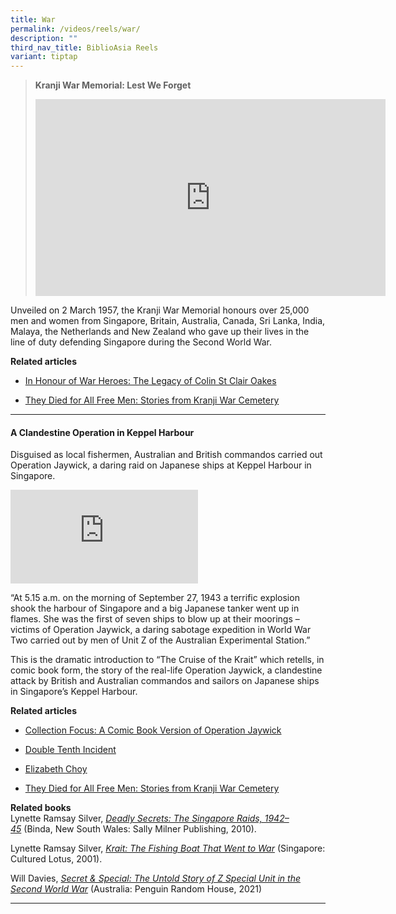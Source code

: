 ```yaml
---
title: War
permalink: /videos/reels/war/
description: ""
third_nav_title: BiblioAsia Reels
variant: tiptap
---
```

<blockquote><p><strong>Kranji War Memorial: Lest We Forget</strong></p><div class="iframe-wrapper"><iframe height="315" width="560" allowfullscreen="true" frameborder="0" src="https://www.youtube.com/embed/-LwBu7HDNwU?si=7yXAcupYaezIg48V"></iframe></div></blockquote><p>Unveiled on 2 March 1957, the Kranji War Memorial honours over 25,000 men and women from Singapore, Britain, Australia, Canada, Sri Lanka, India, Malaya, the Netherlands and New Zealand who gave up their lives in the line of duty defending Singapore during the Second World War.</p><p><strong>Related articles</strong></p><ul data-tight="true" class="tight"><li><p><a href="https://biblioasia.nlb.gov.sg/vol-14/issue-3/oct-dec-2018/honour-of-war-heroes/" rel="noopener noreferrer nofollow" target="_blank">In Honour of War Heroes: The Legacy of Colin St Clair Oakes</a></p></li><li><p><a href="https://biblioasia.nlb.gov.sg/vol-18/issue-2/jul-sep-2022/kranji-war-cemetery/" rel="noopener noreferrer nofollow" target="_blank">They Died for All Free Men: Stories from Kranji War Cemetery</a></p></li></ul><hr><h4><strong>A Clandestine Operation in Keppel Harbour</strong></h4><p>Disguised as local fishermen, Australian and British commandos carried out Operation Jaywick, a daring raid on Japanese ships at Keppel Harbour in Singapore.</p><div class="iframe-wrapper"><iframe allowfullscreen="true" frameborder="0" src="https://www.youtube.com/embed/n8ufqND2a2w"></iframe></div><p>“At 5.15 a.m. on the morning of September 27, 1943 a terrific explosion shook the harbour of Singapore and a big Japanese tanker went up in flames. She was the first of seven ships to blow up at their moorings – victims of Operation Jaywick, a daring sabotage expedition in World War Two carried out by men of Unit Z of the Australian Experimental Station.”</p><p>This is the dramatic introduction to “The Cruise of the Krait” which retells, in comic book form, the story of the real-life Operation Jaywick, a clandestine attack by British and Australian commandos and sailors on Japanese ships in Singapore’s Keppel Harbour.</p><p><strong>Related articles</strong></p><ul data-tight="true" class="tight"><li><p><a href="/vol-19/issue-2/jul-sep-2023/operation-jaywick-comic-book-victor/" rel="noopener noreferrer nofollow" target="_blank">Collection Focus: A Comic Book Version of Operation Jaywick</a></p></li><li><p><a href="%5Bhttps://www.nlb.gov.sg/main/article-detail?cmsuuid=9f82451d-2e94-4f73-be28-295636c6eb3b%5D" rel="noopener noreferrer nofollow" target="_blank">Double Tenth Incident</a></p></li><li><p><a href="https://www.nlb.gov.sg/main/article-detail?cmsuuid=73f538cb-c39c-409d-b05e-f7c78480c606" rel="noopener noreferrer nofollow" target="_blank">Elizabeth Choy</a></p></li><li><p><a href="https://biblioasia.nlb.gov.sg/vol-18/issue-2/jul-sep-2022/kranji-war-cemetery/" rel="noopener noreferrer nofollow" target="_blank">They Died for All Free Men: Stories from Kranji War Cemetery</a><br></p></li></ul><p><strong>Related books</strong><br>Lynette Ramsay Silver,&nbsp;<em><a href="https://eservice.nlb.gov.sg/item_holding_s.aspx?bid=13726463" rel="noopener noreferrer nofollow" target="_blank">Deadly Secrets: The Singapore Raids, 1942–45</a></em>&nbsp;(Binda, New South Wales: Sally Milner Publishing, 2010).</p><p>Lynette Ramsay Silver,&nbsp;<em><a href="https://eservice.nlb.gov.sg/item_holding_s.aspx?bid=10287275" rel="noopener noreferrer nofollow" target="_blank">Krait: The Fishing Boat That Went to War</a></em> (Singapore: Cultured Lotus, 2001).</p><p>Will Davies, <em><a href="https://nlb.overdrive.com/media/2A573FAB-E468-4517-B72A-621A33A18B62" rel="noopener noreferrer nofollow" target="_blank">Secret &amp; Special: The Untold Story of Z Special Unit in the Second World War</a></em> (Australia: Penguin Random House, 2021)</p><hr><p></p>